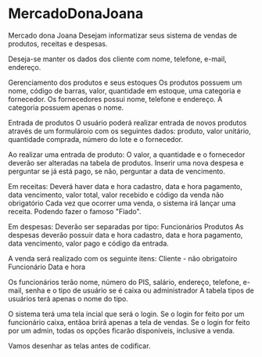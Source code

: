 # MercadoDonaJoana

Mercado dona Joana
Desejam informatizar seus sistema de vendas de produtos, receitas e despesas.

Deseja-se manter os dados dos cliente com nome, telefone, e-mail, endereço.

Gerenciamento dos produtos e seus estoques
Os produtos possuem um nome, código de barras, valor, quantidade em estoque, uma categoria e fornecedor.
Os fornecedores possui nome, telefone e endereço.
A categoria possuem apenas o nome.

Entrada de produtos
O usuário poderá realizar entrada de novos produtos através de um formulároio com os seguintes dados:
 produto, valor unitário, quantidade comprada, número do lote e o fornecedor.
 
Ao realizar uma entrada de produto: 
	O valor, a quantidade e o fornecedor deverão ser alteradas na tabela de produtos.
	Inserir uma nova despesa e perguntar se já está pago, se não, perguntar a data de vencimento.

Em receitas: 
	Deverá haver data e hora cadastro, data e hora pagamento, data vencimento, valor total, valor recebido e código da venda não obrigatório
	Cada vez que ocorrer uma venda, o sistema irá lançar uma receita. Podendo fazer o famoso "Fiado".
	
Em despesas:
	Deverão ser separadas por tipo:
		Funcionários
		Produtos
	As despesas deverão possuir data e hora cadastro, data e hora pagamento, data vencimento, valor pago e código da entrada.
	
A venda será realizado com os seguinte itens:
	Cliente - não obrigatoiro
	Funcionário
	Data e hora
	
Os funcionários terão nome, número do PIS, salário, endereço, telefone, e-mail, senha e o tipo de usuário se é caixa ou administrador
A tabela tipos de usuários terá apenas o nome do tipo.

O sistema terá uma tela incial que será o login.
Se o login for feito por um funcionário caixa, entãoa brirá apenas a tela de vendas.
Se o login for feito por um admin, todas os opções ficarão disponíveis, inclusive a venda.


Vamos desenhar as telas antes de codificar.
